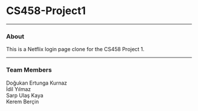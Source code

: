 # CS458-Project1
- - - -
### About ###
This is a Netflix login page clone for the CS458 Project 1.
- - - -
### Team Members ###
Doğukan Ertunga Kurnaz<br/>
İdil Yılmaz<br/>
Sarp Ulaş Kaya<br/>
Kerem Berçin<br/>
